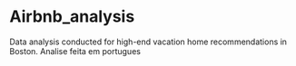 # Airbnb_analysis
Data analysis conducted for high-end vacation home recommendations in Boston.
Analise feita em portugues
